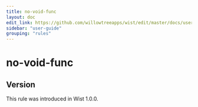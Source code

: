 ```yaml
---
title: no-void-func
layout: doc
edit_link: https://github.com/willowtreeapps/wist/edit/master/docs/user-guide/rules/no-void-func
sidebar: "user-guide"
grouping: "rules"
---
```


# no-void-func

## Version
This rule was introduced in Wist 1.0.0.